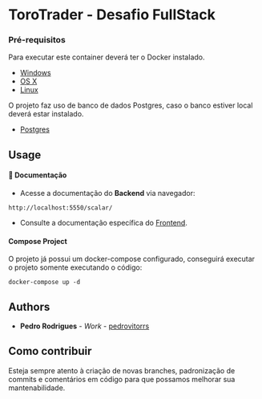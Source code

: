 # ToroTrader - Desafio FullStack

### Pré-requisitos

Para executar este container deverá ter o Docker instalado.

* [Windows](https://docs.docker.com/windows/started)
* [OS X](https://docs.docker.com/mac/started/)
* [Linux](https://docs.docker.com/linux/started/)

O projeto faz uso de banco de dados Postgres, caso o banco estiver local deverá estar instalado.

* [Postgres](https://www.postgresql.org/download/)

## Usage

#### 📄 Documentação

- Acesse a documentação do **Backend** via navegador:

```shell
http://localhost:5550/scalar/
```

- Consulte a documentação específica do [Frontend](https://docuemntcao).

#### Compose Project

O projeto já possui um docker-compose configurado, conseguirá executar o projeto somente executando o código:

```shell
docker-compose up -d
```

## Authors

* **Pedro Rodrigues** - *Work* - [pedrovitorrs](https://github.com/pedrovitorrs)

## Como contribuir

Esteja sempre atento à criação de novas branches, padronização de commits e comentários em código para que possamos melhorar sua mantenabilidade.

